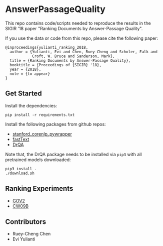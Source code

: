 # AnswerPassageQuality

This repo contains code/scripts needed to reproduce the results in the SIGIR
'18 paper "Ranking Documents by Answer-Passage Quality".

If you use the data or code from this repo, please cite the following paper:
```
@inproceedings{yulianti_ranking_2018,
  author = {Yulianti, Evi and Chen, Ruey-Cheng and Scholer, Falk and
            Croft, W. Bruce and Sanderson, Mark},
  title = {Ranking Documents by Answer-Passage Quality},
  booktitle = {Proceedings of {SIGIR} '18},
  year = {2018},
  note = {to appear}
} 
```

## Get Started ##

Install the dependencies:

    pip install -r requirements.txt

Install the following packages from github repos:

* [stanford_corenlp_pywrapper](https://github.com/brendano/stanford_corenlp_pywrapper)
* [fastText](https://github.com/facebookresearch/fastText)
* [DrQA](https://github.com/facebookresearch/DrQA)

Note that, the DrQA package needs to be installed via `pip3` with all pretrained models downloaded:

    pip3 install .
    ./download.sh
    
## Ranking Experiments ##

* [GOV2](experiments/GOV2)
* [CW09B](experiments/CW09B)

## Contributors ##

* Ruey-Cheng Chen
* Evi Yulianti
